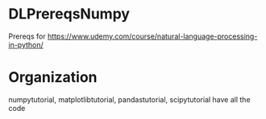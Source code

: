 # DLPrereqsNumpy
Prereqs for
https://www.udemy.com/course/natural-language-processing-in-python/

# Organization
numpytutorial, matplotlibtutorial, pandastutorial, scipytutorial have all the code